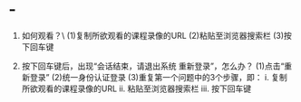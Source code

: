 # -
1.  如何观看？\\
  (1)复制所欲观看的课程录像的URL
  (2)粘贴至浏览器搜索栏
  (3)按下回车键
   
2.  按下回车键后，出现“会话结束，请退出系统 重新登录”，怎么办？
  (1)点击“重新登录”
  (2)统一身份认证登录
  (3)重复第一个问题中的3个步骤，即：
    i. 复制所欲观看的课程录像的URL
    ii. 粘贴至浏览器搜索栏
    iii. 按下回车键
